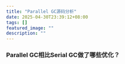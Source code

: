 ```yaml
---
title: "Parallel GC源码分析"
date: 2025-04-30T23:39:12+08:00
tags: []
featured_image: ""
description: ""
---
```


### Parallel GC相比Serial GC做了哪些优化？
